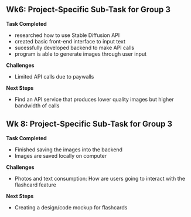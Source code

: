 ## Wk6: Project-Specific Sub-Task for Group 3

**Task Completed**
- researched how to use Stable Diffusion API
- created basic front-end interface to input text
- sucessfully developed backend to make API calls
- program is able to generate images through user input

**Challenges**
- Limited API calls due to paywalls

**Next Steps**
- Find an API service that produces lower quality images but higher bandwidth of calls

## Wk 8: Project-Specific Sub-Task for Group 3 

**Task Completed**
- Finished saving the images into the backend
- Images are saved locally on computer

**Challenges**
- Photos and text consumption: How are users going to interact with the flashcard feature

**Next Steps**
- Creating a design/code mockup for flashcards